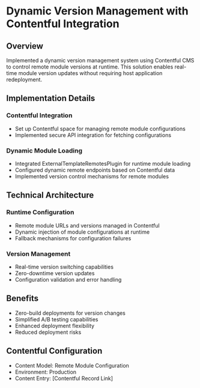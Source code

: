 # Dynamic Version Management with Contentful Integration

## Overview

Implemented a dynamic version management system using Contentful CMS to control remote module versions at runtime. This solution enables real-time module version updates without requiring host application redeployment.

## Implementation Details

### Contentful Integration

- Set up Contentful space for managing remote module configurations
- Implemented secure API integration for fetching configurations

### Dynamic Module Loading

- Integrated ExternalTemplateRemotesPlugin for runtime module loading
- Configured dynamic remote endpoints based on Contentful data
- Implemented version control mechanisms for remote modules

## Technical Architecture

### Runtime Configuration

- Remote module URLs and versions managed in Contentful
- Dynamic injection of module configurations at runtime
- Fallback mechanisms for configuration failures

### Version Management

- Real-time version switching capabilities
- Zero-downtime version updates
- Configuration validation and error handling

## Benefits

- Zero-build deployments for version changes
- Simplified A/B testing capabilities
- Enhanced deployment flexibility
- Reduced deployment risks

## Contentful Configuration

- Content Model: Remote Module Configuration
- Environment: Production
- Content Entry: [Contentful Record Link]
